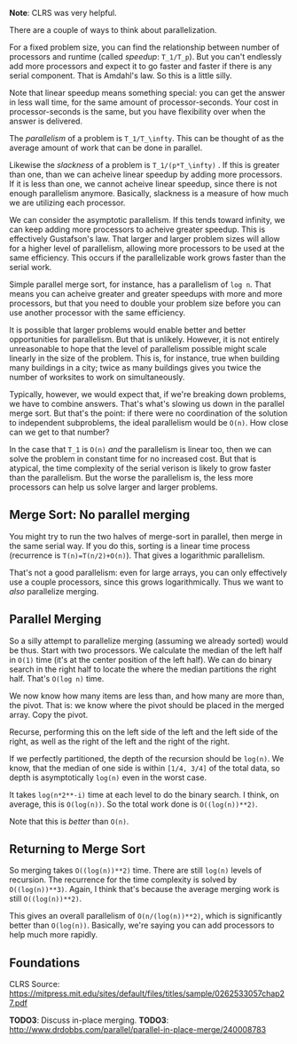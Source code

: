 **Note**: CLRS was very helpful.

There are a couple of ways to think about parallelization.

For a fixed problem size, you can find the relationship between number
of processors and runtime (called *speedup*: `T_1/T_p`). But you can't
endlessly add more processors and expect it to go faster and faster if
there is any serial component. That is Amdahl's law. So this is a
little silly.

Note that linear speedup means something special: you can get the
answer in less wall time, for the same amount of
processor-seconds. Your cost in processor-seconds is the same, but you
have flexibility over when the answer is delivered.

The *parallelism* of a problem is `T_1/T_\infty`. This can be thought
of as the average amount of work that can be done in parallel.

Likewise the *slackness* of a problem is `T_1/(p*T_\infty)` . If this
is greater than one, than we can acheive linear speedup by adding more
processors. If it is less than one, we cannot acheive linear speedup,
since there is not enough parallelism anymore. Basically, slackness is
a measure of how much we are utilizing each processor.

We can consider the asymptotic parallelism. If this tends toward
infinity, we can keep adding more processors to acheive greater
speedup. This is effectively Gustafson's law. That larger and larger
problem sizes will allow for a higher level of parallelism, allowing
more processors to be used at the same efficiency. This occurs if the
parallelizable work grows faster than the serial work.

Simple parallel merge sort, for instance, has a parallelism of `log
n`. That means you can acheive greater and greater speedups with more
and more processors, but that you need to double your problem size
before you can use another processor with the same efficiency.

It is possible that larger problems would enable better and better
opportunities for parallelism. But that is unlikely. However, it is
not entirely unreasonable to hope that the level of parallelism
possible might scale linearly in the size of the problem. This is, for
instance, true when building many buildings in a city; twice as many
buildings gives you twice the number of worksites to work on
simultaneously.

Typically, however, we would expect that, if we're breaking down
problems, we have to combine answers. That's what's slowing us down in
the parallel merge sort. But that's the point: if there were no
coordination of the solution to independent subproblems, the ideal
parallelism would be `O(n)`. How close can we get to that number?

In the case that `T_1` is `O(n)` *and* the parallelism is linear too,
then we can solve the problem in constant time for no increased
cost. But that is atypical, the time complexity of the serial verison
is likely to grow faster than the parallelism. But the worse the
parallelism is, the less more processors can help us solve larger and
larger problems.

## Merge Sort: No parallel merging

You might try to run the two halves of merge-sort in parallel, then
merge in the same serial way. If you do this, sorting is a linear time
process (recurrence is `T(n)=T(n/2)+O(n)`). That gives a logarithmic
parallelism.

That's not a good parallelism: even for large arrays, you can only
effectively use a couple processors, since this grows
logarithmically. Thus we want to *also* parallelize merging.

## Parallel Merging

So a silly attempt to parallelize merging (assuming we already sorted)
would be thus. Start with two processors. We calculate the median of
the left half in `O(1)` time (it's at the center position of the left
half). We can do binary search in the right half to locate the where
the median partitions the right half. That's `O(log n)` time.

We now know how many items are less than, and how many are more than,
the pivot. That is: we know where the pivot should be placed in the
merged array. Copy the pivot.

Recurse, performing this on the left side of the left and the left
side of the right, as well as the right of the left and the right of
the right.

If we perfectly partitioned, the depth of the recursion should be
`log(n)`. We know, that the median of one side is within `[1/4, 3/4]`
of the total data, so depth is asymptotically `log(n)` even in the
worst case.

It takes `log(n*2**-i)` time at each level to do the binary search. I
think, on average, this is `O(log(n))`. So the total work done is
`O((log(n))**2)`.

Note that this is *better* than `O(n)`.

## Returning to Merge Sort

So merging takes `O((log(n))**2)` time. There are still `log(n)`
levels of recursion. The recurrence for the time complexity is solved
by `O((log(n))**3)`. Again, I think that's because the average merging
work is still `O((log(n))**2)`.

This gives an overall parallelism of `O(n/(log(n))**2)`, which is
significantly better than `O(log(n))`. Basically, we're saying you can
add processors to help much more rapidly.

## Foundations

CLRS Source: https://mitpress.mit.edu/sites/default/files/titles/sample/0262533057chap27.pdf

**TODO3**: Discuss in-place merging.
**TODO3**: http://www.drdobbs.com/parallel/parallel-in-place-merge/240008783

